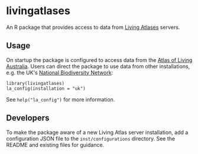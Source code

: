 <!-- [![Travis-CI Build Status](https://travis-ci.org/raymondben/livingatlases.svg?branch=master)](https://travis-ci.org/raymondben/livingatlases)
[![Build status](https://ci.appveyor.com/api/projects/status/qwskau4m0q5gcewa/branch/master?svg=true)](https://ci.appveyor.com/project/raymondben/nbn4r-5uu46/branch/master)
[![codecov](https://codecov.io/gh/raymondben/livingatlases/branch/master/graph/badge.svg)](https://codecov.io/gh/raymondben/livingatlases) -->

# livingatlases

An R package that provides access to data from [Living Atlases](https://living-atlases.gbif.org/) servers.

## Usage

On startup the package is configured to access data from the [Atlas of Living Australia](https://ala.org.au). Users can direct the package to use data from other installations, e.g. the UK's [National Biodiversity Network](https://nbnatlas.org/):

```{r eval = FALSE}
library(livingatlases)
la_config(installation = "uk")
```

See `help("la_config")` for more information.


## Developers

To make the package aware of a new Living Atlas server installation, add a configuration JSON file to the `inst/configurations` directory. See the README and existing files for guidance.

